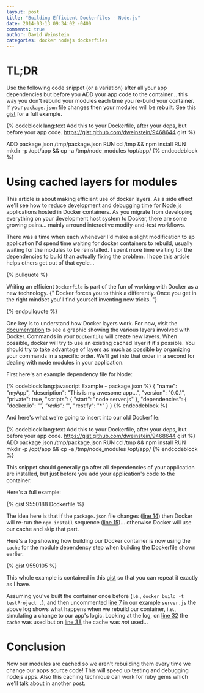 ```yaml
---
layout: post
title: "Building Efficient Dockerfiles - Node.js"
date: 2014-03-13 09:34:02 -0400
comments: true
author: David Weinstein
categories: docker nodejs dockerfiles
---
```


TL;DR
====

Use the following code snippet (or a variation) after all your app dependencies
but before you ADD your app code to the container... this way you don't rebuild
your modules each time you re-build your container. If your `package.json` file
changes then your modules will be rebuilt. See this
[gist](https://gist.github.com/dweinstein/9549580) for a full example.

{% codeblock lang:text Add this to your Dockerfile, after your deps, but before your app code. https://gist.github.com/dweinstein/9468644 gist %}

ADD package.json /tmp/package.json
RUN cd /tmp && npm install
RUN mkdir -p /opt/app && cp -a /tmp/node_modules /opt/app/
{% endcodeblock %}

Using cached layers for modules
===============================

This article is about making efficient use of docker layers. As a side effect
we'll see how to reduce development and debugging time for Node.js applications
hosted in Docker containers. As you migrate from developing everything on your
development host system to Docker, there are some growing pains... mainly
arround interactive modify-and-test workflows.

<!-- more -->

There was a time when each whenever I'd make a slight modification to ap
application I'd spend time waiting for docker containers to rebuild, usually
waiting for the modules to be reinstalled.  I spent more time waiting for the
dependencies to build than actually fixing the problem. I hope this article
helps others get out of that cycle...

{% pullquote %}

Writing an efficient `Dockerfile` is part of the fun of working with Docker as
a new technology. {" Docker forces you to think a differently. Once you get in
the right mindset you'll find yourself inventing new tricks. "}

{% endpullquote %}

One key is to understand how Docker layers work. For now, visit the
[documentation](http://docs.docker.io/en/latest/terms/layer/) to see a graphic
showing the various layers involved with Docker. Commands in your `Dockerfile`
will create new layers. When possible, docker will try to use an existing
cached layer if it's possible. You should try to take advantage of layers as
much as possible by organizing your commands in a specific order. We'll get
into that order in a second for dealing with node modules in your application.

First here's an example dependency file for Node:

{% codeblock lang:javascript Example - package.json %} 
{
  "name": "myApp",
  "description": "This is my awesome app...",
  "version": "0.0.1",
  "private": true,
  "scripts": {
    "start": "node server.js"
  },
  "dependencies": {
    "docker.io": "*",
    "redis": "*",
    "restify": "*"
  }
}
{% endcodeblock %}

And here's what we're going to insert into our old Dockerfile:

{% codeblock lang:text Add this to your Dockerfile, after your deps, but before your app code. https://gist.github.com/dweinstein/9468644 gist %}
ADD package.json /tmp/package.json
RUN cd /tmp && npm install
RUN mkdir -p /opt/app && cp -a /tmp/node_modules /opt/app/
{% endcodeblock %}

This snippet should generally go after all dependencies of your application
are installed, but just before you add your application's code to the
container.

Here's a full example:

{% gist 9550188 Dockerfile %}

The idea here is that if the `package.json` file changes ([line
14](https://gist.github.com/dweinstein/9549580#file-gistfile1-txt-L14)) then
Docker will re-run the `npm install` sequence ([line
15](https://gist.github.com/dweinstein/9549580#file-gistfile1-txt-L15))...
otherwise Docker will use our cache and skip that part. 

Here's a log showing how building our Docker container is now using the `cache`
for the module dependency step when building the Dockerfile shown earlier.


{% gist 9550105 %}

This whole example is contained in this
[gist](https://gist.github.com/dweinstein/9550188) so that you can repeat it
exactly as I have.

Assuming you've built the container once before (i.e., `docker build -t
testProject .`), and then uncommented [line
7](https://gist.github.com/dweinstein/9550188#file-server-js-L7) in our example
`server.js` the  above log shows what happens when we rebuild our container,
i.e., simulating a change to our app's logic. Looking at the log, on [line
32](https://gist.github.com/dweinstein/9550105#file-gistfile1-txt-L32) the
`cache` was used but on [line
38](https://gist.github.com/dweinstein/9550105#file-gistfile1-txt-L38) the
cache was *not* used...

Conclusion
==========

Now our modules are cached so we aren't rebuilding them every time we change
our apps source code! This will speed up testing and debugging nodejs apps.
Also this caching technique can work for ruby gems which we'll talk about in
another post.

